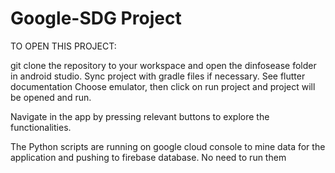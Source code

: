 # Google-SDG Project

TO OPEN THIS PROJECT:

git clone the repository to your workspace and open the dinfosease folder in android studio.
Sync project with gradle files if necessary. See flutter documentation
Choose emulator, then click on run project and project will be opened and run.

Navigate in the app by pressing relevant buttons to explore the functionalities.


The Python scripts are running on google cloud console to mine data for the application and pushing to firebase database. No need to run them
